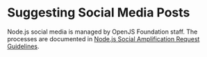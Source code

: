 # Suggesting Social Media Posts

Node.js social media is managed by OpenJS Foundation staff. The processes are
documented in
[Node.js Social Amplification Request Guidelines](https://docs.google.com/document/d/1yrYZJ2twrbpUuScbo3rmN_v-Jfv6d2tO74nCT6PcpxI).
